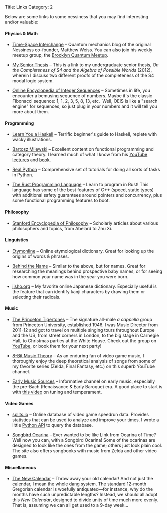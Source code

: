 Title: Links
Category: 2

Below are some links to some nessiness that you may find interesting and/or valuable:

#### Physics & Math

* [Time-Space Interchange](timespaceinterchange.com) &ndash; Quantum mechanics blog of the original Nessiness co-founder, Matthew Weiss. You can also join his weekly meetup group, the [Brooklyn Quantum Meetup](https://www.meetup.com/brooklyn_quantum).

* [My Senior Thesis](../docs/jeremy_silver_thesis.pdf) &ndash; This is a link to my undergraduate senior thesis, *On the Completeness of S4 and the Algebra of Possible Worlds* (2012), wherein I discuss two different proofs of the completeness of the S4 modal logic system.

* [Online Encyclopedia of Integer Sequences](https://oeis.org) &ndash; Sometimes in life, you encounter a bemusing sequence of numbers. Maybe it's the classic Fibonacci sequence: 1, 1, 2, 3, 5, 8, 13, etc.&nbsp; Well, OEIS is like a "search engine" for sequences, so just plug in your numbers and it will tell you more about them.

#### Programming

* [Learn You a Haskell](http://learnyouahaskell.com) &ndash; Terrific beginner's guide to Haskell, replete with wacky illustrations.

* [Bartosz Milewski](https://bartoszmilewski.com) &ndash; Excellent content on functional programming and category theory. I learned much of what I know from his [YouTube lectures](https://www.youtube.com/watch?v=I8LbkfSSR58&list=PLbgaMIhjbmEnaH_LTkxLI7FMa2HsnawM_) and [book](https://bartoszmilewski.com/2014/10/28/category-theory-for-programmers-the-preface/).

* [Real Python](https://realpython.com) &ndash; Comprehensive set of tutorials for doing all sorts of tasks in Python.

* [The Rust Programming Language](https://doc.rust-lang.org/book/) &ndash; Learn to program in Rust! This language has some of the best features of C++ (speed, static types) with additional safety guarantees around pointers and concurrency, plus some functional programming features to boot.

#### Philosophy

* [Stanford Encyclopedia of Philosophy](https://plato.stanford.edu) &ndash; Scholarly articles about various philosophers and topics, from Abelard to Zhu Xi.

#### Linguistics

* [Etymonline](etymonline.com) &ndash; Online etymological dictionary. Great for looking up the origins of words & phrases.

* [Behind the Name](https://www.behindthename.com) &ndash; Similar to the above, but for names. Great for researching the meanings behind prospective baby names, or for seeing how common your name was in the year you were born.

* [jisho.org](https://jisho.org) &ndash; My favorite online Japanese dictionary. Especially useful is the feature that can identify kanji characters by drawing them or selecting their radicals.

#### Music

* [The Princeton Tigertones](http://www.tigertones.com) &ndash; The signature all-male *a cappella* group from Princeton University, established 1946. I was Music Director from 2011-12 and got to travel on multiple singing tours throughout Europe and the US, from street corners in London, to the big stage in Carnegie Hall, to Christmas parties at the White House. Check out the group on [YouTube](https://www.youtube.com/user/thetigertones), or book them for your next party!

* [8-Bit Music Theory](https://www.youtube.com/channel/UCeZLO2VgbZHeDcongKzzfOw) &ndash; As an enduring fan of video game music, I thoroughly enjoy the deep theoretical analysis of songs from some of my favorite series (Zelda, Final Fantasy, etc.) on this superb YouTube channel.

* [Early Music Sources](https://www.earlymusicsources.com) &ndash; Informative channel on early music, especially the pre-Bach (Renaissance & Early Baroque) era. A good place to start is with [this video](https://www.youtube.com/watch?v=TgwaiEKnMTQ&list=PLWoQ_Z2-dWRmXI7KiHep_kG6BPqLEjl0K) on tuning and temperament.

#### Video Games

* [splits.io](https://splits.io) &ndash; Online database of video game speedrun data. Provides statistics that can be used to analyze and improve your times. I wrote a little [Python API](https://github.com/jeremander/splitsio) to query the database.

* [Songbird Ocarina](https://www.songbirdocarina.com) &ndash; Ever wanted to be like Link from Ocarina of Time? Well now you can, with a Songbird Ocarina! Some of the ocarinas are designed to look like the ones from the game; others just look plain cool. The site also offers songbooks with music from Zelda and other video games.

#### Miscellaneous

* [The New Calendar](https://thenewcalendar.com) &ndash; Throw away your old calendar! And not just the calendar, I mean the whole dang system. The standard 12-month Gregorian calendar is woefully antiquated&mdash;for instance, why do the months have such unpredictable lengths? Instead, we should all adopt this *New Calendar*, designed to divide units of time much more evenly. That is, assuming we can all get used to a 9-day week...
